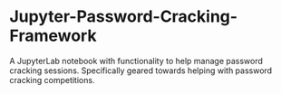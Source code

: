 # Jupyter-Password-Cracking-Framework
A JupyterLab notebook with functionality to help manage password cracking sessions. Specifically geared towards helping with password cracking competitions.
